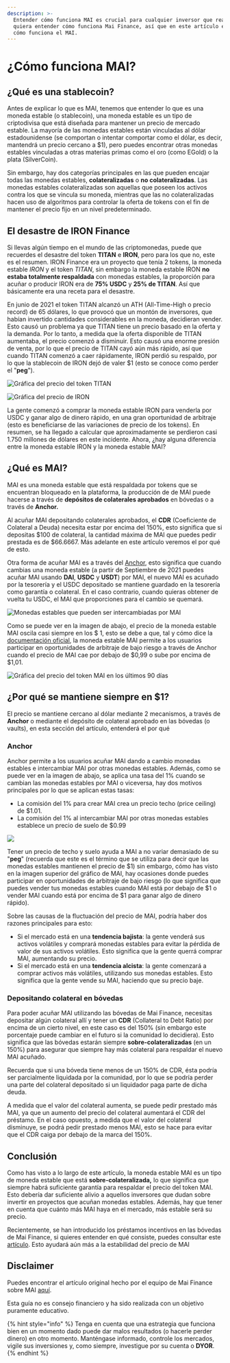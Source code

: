```yaml
---
description: >-
  Entender cómo funciona MAI es crucial para cualquier inversor que realmente
  quiera entender cómo funciona Mai Finance, así que en este artículo entenderá
  cómo funciona el MAI.
---
```


# ¿Cómo funciona MAI?

## ¿Qué es una stablecoin?

Antes de explicar lo que es MAI, tenemos que entender lo que es una moneda estable (o stablecoin), una moneda estable es un tipo de criptodivisa que está diseñada para mantener un precio de mercado estable. La mayoría de las monedas estables están vinculadas al dólar estadounidense (se comportan o intentar comportar como el dólar, es decir, mantendrá un precio cercano a $1), pero puedes encontrar otras monedas estables vinculadas a otras materias primas como el oro (como EGold) o la plata (SilverCoin).

Sin embargo, hay dos categorías principales en las que pueden encajar todas las monedas estables, **colateralizadas** o **no colateralizadas**. Las monedas estables colateralizadas son aquellas que poseen los activos contra los que se vincula su moneda, mientras que las no colateralizadas hacen uso de algoritmos para controlar la oferta de tokens con el fin de mantener el precio fijo en un nivel predeterminado.

## El desastre de IRON Finance

Si llevas algún tiempo en el mundo de las criptomonedas, puede que recuerdes el desastre del token **TITAN** e **IRON**, pero para los que no, este es el resumen. IRON Finance era un proyecto que tenía 2 tokens, la moneda estable _IRON_ y el token _TITAN_, sin embargo la moneda estable IRON **no estaba totalmente respaldada** con monedas estables, la proporción para acuñar o producir IRON era de **75% USDC** y **25% de TITAN**. Así que básicamente era una receta para el desastre.&#x20;

En junio de 2021 el token TITAN alcanzó un ATH (All-Time-High o precio record) de 65 dólares, lo que provocó que un montón de inversores, que habían invertido cantidades considerables en la moneda, decidieran vender. Esto causó un problema ya que TITAN tiene un precio basado en la oferta y la demanda. Por lo tanto, a medida que la oferta disponible de TITAN aumentaba, el precio comenzó a disminuir. Esto causó una enorme presión de venta, por lo que el precio de TITAN cayó aún más rápido, así que cuando TITAN comenzó a caer rápidamente, IRON perdió su respaldo, por lo que la stablecoin de IRON dejó de valer $1 (esto se conoce como perder el "**peg**").

![Gráfica del precio del token TITAN](.gitbook/assets/Iron.JPG)

![Gráfica del precio de IRON](.gitbook/assets/titan.JPG)

La gente comenzó a comprar la moneda estable IRON para venderla por USDC y ganar algo de dinero rápido, en una gran oportunidad de arbitraje (esto es beneficiarse de las variaciones de precio de los tokens). En resumen, se ha llegado a calcular que aproximadamente se perdieron casi 1.750 millones de dólares en este incidente. Ahora, ¿hay alguna diferencia entre la moneda estable IRON y la moneda estable MAI?

## ¿Qué es MAI?

MAI es una moneda estable que está respaldada por tokens que se encuentran bloqueado en la plataforma, la producción de de MAI puede hacerse a través de **depósitos de colaterales aprobados** en bóvedas o a través de **Anchor.**&#x20;

Al acuñar MAI depositando colaterales aprobados, el **CDR** (Coeficiente de Colateral a Deuda) necesita estar por encima del 150%, esto significa que si depositas $100 de colateral, la cantidad máxima de MAI que puedes pedir prestada es de $66.6667. Más adelante en este artículo veremos el por qué de esto.&#x20;

Otra forma de acuñar MAI es a través del [Anchor](https://app.mai.finance/anchor), esto significa que cuando cambias una moneda estable (a partir de Septiembre de 2021 puedes acuñar MAI usando **DAI**, **USDC** y **USDT**) por MAI, el nuevo MAI es acuñado por la tesorería y el USDC depositado se mantiene guardado en la tesorería como garantía o colateral. En el caso contrario, cuando quieras obtener de vuelta tu USDC, el MAI que proporciones para el cambio se quemará.

![Monedas estables que pueden ser intercambiadas por MAI](<.gitbook/assets/image (5).png>)

Como se puede ver en la imagen de abajo, el precio de la moneda estable MAI oscila casi siempre en los $ 1, esto se debe a que, tal y cómo dice la [documentación oficial](https://docs.mai.finance/stablecoin-economics), la moneda estable MAI permite a los usuarios participar en oportunidades de arbitraje de bajo riesgo a través de Anchor cuando el precio de MAI cae por debajo de $0,99 o sube por encima de $1,01.

![Gráfica del precio del token MAI en los últimos 90 días](<.gitbook/assets/image (7) (1) (1).png>)

## ¿Por qué se mantiene siempre en $1?

El precio se mantiene cercano al dólar mediante 2 mecanismos, a través de **Anchor** o mediante el depósito de colateral aprobado en las bóvedas (o vaults), en esta sección del artículo, entenderá el por qué

### Anchor

Anchor permite a los usuarios acuñar MAI dando a cambio monedas estables e intercambiar MAI por otras monedas estables. Además, como se puede ver en la imagen de abajo, se aplica una tasa del 1% cuando se cambian las monedas estables por MAI o viceversa, hay dos motivos principales por lo que se aplican estas tasas:

* La comisión del 1% para crear MAI crea un precio techo (price ceiling) de $1.01.
* La comisión del 1% al intercambiar MAI por otras monedas estables establece un precio de suelo de $0.99

![](<.gitbook/assets/image (9).png>)

Tener un precio de techo y suelo ayuda a MAI a no variar demasiado de su "**peg**" (recuerda que este es el término que se utiliza para decir que las monedas estables mantienen el precio de $1) sin embargo, cómo has visto en la imagen superior del gráfico de MAI, hay ocasiones donde puedes participar en oportunidades de arbitraje de bajo riesgo (lo que significa que puedes vender tus monedas estables cuando MAI está por debajo de $1 o vender MAI cuando está por encima de $1 para ganar algo de dinero rápido).&#x20;

Sobre las causas de la fluctuación del precio de MAI, podría haber dos razones principales para esto:

* Si el mercado está en una **tendencia bajista**: la gente venderá sus activos volátiles y comprará monedas estables para evitar la pérdida de valor de sus activos volátiles. Esto significa que la gente querrá comprar MAI, aumentando su precio.
* Si el mercado está en una **tendencia alcista**: la gente comenzará a comprar activos más volátiles, utilizando sus monedas estables. Esto significa que la gente vende su MAI, haciendo que su precio baje.

### Depositando colateral en bóvedas

Para poder acuñar MAI utilizando las bóvedas de Mai Finance, necesitas depositar algún colateral allí y tener un **CDR** (Collateral to Debt Ratio) por encima de un cierto nivel, en este caso es del 150% (sin embargo este porcentaje puede cambiar en el futuro si la comunidad lo decidiera). Esto significa que las bóvedas estarán siempre **sobre-colateralizadas** (en un 150%) para asegurar que siempre hay más colateral para respaldar el nuevo MAI acuñado.&#x20;

Recuerda que si una bóveda tiene menos de un 150% de CDR, ésta podría ser parcialmente liquidada por la comunidad, por lo que se podría perder una parte del colateral depositado si un liquidador paga parte de dicha deuda.&#x20;

A medida que el valor del colateral aumenta, se puede pedir prestado más MAI, ya que un aumento del precio del colateral aumentará el CDR del préstamo. En el caso opuesto, a medida que el valor del colateral disminuye, se podrá pedir prestado menos MAI, esto se hace para evitar que el CDR caiga por debajo de la marca del 150%.

## Conclusión

Como has visto a lo largo de este artículo, la moneda estable MAI es un tipo de moneda estable que está **sobre-colateralizada,** lo que significa que siempre habrá suficiente garantía para respaldar el precio del token MAI. Esto debería dar suficiente alivio a aquellos inversores que dudan sobre invertir en proyectos que acuñan monedas estables. Además, hay que tener en cuenta que cuánto más MAI haya en el mercado, más estable será su precio.&#x20;

Recientemente, se han introducido los préstamos incentivos en las bóvedas de Mai Finance, si quieres entender en qué consiste, puedes consultar este [artículo](prestamos-mai-depositos-incentivados.md). Esto ayudará aún más a la estabilidad del precio de MAI

## Disclaimer&#x20;

Puedes encontrar el artículo original hecho por el equipo de Mai Finance sobre MAI [aquí](https://docs.mai.finance/stablecoin-economics).

Esta guía no es consejo financiero y ha sido realizada con un objetivo puramente educativo.&#x20;

{% hint style="info" %}
Tenga en cuenta que una estrategia que funciona bien en un momento dado puede dar malos resultados (o hacerle perder dinero) en otro momento. Manténgase informado, controle los mercados, vigile sus inversiones y, como siempre, investigue por su cuenta o **DYOR**.
{% endhint %}

